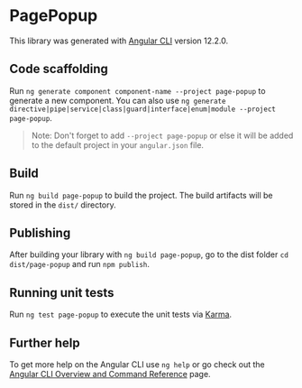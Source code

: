 # PagePopup

This library was generated with [Angular CLI](https://github.com/angular/angular-cli) version 12.2.0.

## Code scaffolding

Run `ng generate component component-name --project page-popup` to generate a new component. You can also use `ng generate directive|pipe|service|class|guard|interface|enum|module --project page-popup`.
> Note: Don't forget to add `--project page-popup` or else it will be added to the default project in your `angular.json` file. 

## Build

Run `ng build page-popup` to build the project. The build artifacts will be stored in the `dist/` directory.

## Publishing

After building your library with `ng build page-popup`, go to the dist folder `cd dist/page-popup` and run `npm publish`.

## Running unit tests

Run `ng test page-popup` to execute the unit tests via [Karma](https://karma-runner.github.io).

## Further help

To get more help on the Angular CLI use `ng help` or go check out the [Angular CLI Overview and Command Reference](https://angular.io/cli) page.
